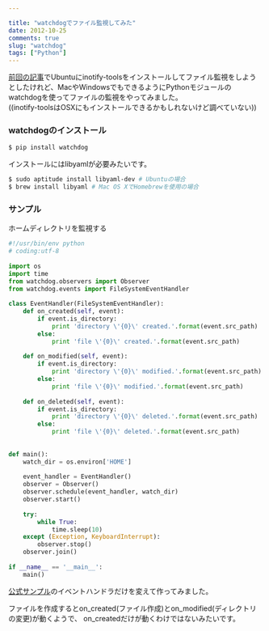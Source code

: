 ```yaml
---

title: "watchdogでファイル監視してみた"
date: 2012-10-25
comments: true
slug: "watchdog"
tags: ["Python"]
---
```

[前回の記事](http://blog.mursts.jp/entry/2012/10/20/030337)でUbuntuにinotify-toolsをインストールしてファイル監視をしようとしたけれど、MacやWindowsでもできるようにPythonモジュールのwatchdogを使ってファイルの監視をやってみました。  
((inotify-toolsはOSXにもインストールできるかもしれないけど調べていない))

<!--more-->

### watchdogのインストール
```bash
$ pip install watchdog
```

インストールにはlibyamlが必要みたいです。

```bash
$ sudo aptitude install libyaml-dev # Ubuntuの場合
$ brew install libyaml # Mac OS XでHomebrewを使用の場合
```

### サンプル
ホームディレクトリを監視する

```python
#!/usr/bin/env python
# coding:utf-8
 
import os
import time
from watchdog.observers import Observer
from watchdog.events import FileSystemEventHandler
 
class EventHandler(FileSystemEventHandler):
    def on_created(self, event):
        if event.is_directory:
            print 'directory \'{0}\' created.'.format(event.src_path)
        else:
            print 'file \'{0}\' created.'.format(event.src_path)
 
    def on_modified(self, event):
        if event.is_directory:
            print 'directory \'{0}\' modified.'.format(event.src_path)
        else:
            print 'file \'{0}\' modified.'.format(event.src_path)
        
    def on_deleted(self, event):
        if event.is_directory:
            print 'directory \'{0}\' deleted.'.format(event.src_path)
        else:
            print 'file \'{0}\' deleted.'.format(event.src_path)
 
 
def main():
    watch_dir = os.environ['HOME']
 
    event_handler = EventHandler()
    observer = Observer()
    observer.schedule(event_handler, watch_dir)
    observer.start()
 
    try:
        while True:
            time.sleep(10)
    except (Exception, KeyboardInterrupt):
        observer.stop()
    observer.join()
 
if __name__ == '__main__':
    main()
```

[公式サンプル](http://packages.python.org/watchdog/quickstart.html#a-simple-example)のイベントハンドラだけを変えて作ってみました。

ファイルを作成するとon_created(ファイル作成)とon_modified(ディレクトリの変更)が動くようで、
on_createdだけが動くわけではないみたいです。


